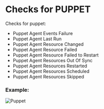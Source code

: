 # Checks for PUPPET

Checks for puppet:
 - Puppet Agent Events Failure
 - Puppet Agent Last Run
 - Puppet Agent Resource Changed
 - Puppet Agent Resource Failed
 - Puppet Agent Resource Failed to Restart
 - Puppet Agent Resources Out Of Sync
 - Puppet Agent Resources Restarted
 - Puppet Agent Resources Scheduled
 - Puppet Agent Resources Skipped

### Example:

![Puppet](https://raw.githubusercontent.com/allangood/check_mk/master/site_media/puppet.jpg "Puppet")
